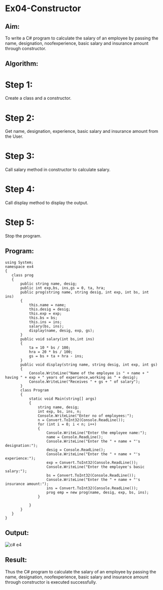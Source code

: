 # Ex04-Constructor
## Aim:
 To write a C# program to calculate the salary of an employee by passing the name, designation, noofexperience, basic salary and insurance amount through constructor.
 
 ## Algorithm:

# Step 1:
Create a class and a constructor.

# Step 2:
Get name, designation, experience, basic salary and insurance amount from the User.

# Step 3:
Call salary method in constructor to calculate salary.

# Step 4:
Call display method to display the output.

# Step 5:
Stop the program.
 
 
 
 ## Program:
 ```
 using System;
namespace ex4
{
    class prog
    {
        public string name, desig;
        public int exp,bs, ins,gs = 0, ta, hra;
        public prog(string name, string desig, int exp, int bs, int ins)
        {
            this.name = name;
            this.desig = desig;
            this.exp = exp;
            this.bs = bs;
            this.ins = ins;
            salary(bs, ins);
            display(name, desig, exp, gs);
        }
        public void salary(int bs,int ins)
        {
            ta = 10 * bs / 100;
            hra = 20 * bs / 100;
            gs = bs + ta + hra - ins;
        }
        public void display(string name, string desig, int exp, int gs)
        {
            Console.WriteLine("Name of the employee is " + name + " having " + exp + " years of experience,working as " + desig);
            Console.WriteLine("Receives " + gs + " of salary");
        }
        class Program
        {
            static void Main(string[] args)
            {
                string name, desig;
                int exp, bs, ins, n;
                Console.WriteLine("Enter no of employees:");
                n = Convert.ToInt32(Console.ReadLine());
                for (int i = 0; i < n; i++)
                {
                    Console.WriteLine("Enter the employee name:");
                    name = Console.ReadLine();
                    Console.WriteLine("Enter the " + name + "'s designation:");
                    desig = Console.ReadLine();
                    Console.WriteLine("Enter the " + name + "'s experience:");
                    exp = Convert.ToInt32(Console.ReadLine());
                    Console.WriteLine("Enter the employee's basic salary:");
                    bs = Convert.ToInt32(Console.ReadLine());
                    Console.WriteLine("Enter the " + name + "'s insurance amount:");
                    ins = Convert.ToInt32(Console.ReadLine());
                    prog emp = new prog(name, desig, exp, bs, ins);
                }

            }
        }
    }
}
```
 
 ## Output:
 
 ![c# e4](https://user-images.githubusercontent.com/94154854/229771174-bd5094e3-83a7-4415-902c-af38c24bc831.png)

 
 ## Result:
 
Thus the C# program to calculate the salary of an employee by passing the name, designation, noofexperience, basic salary and insurance amount through constructor is executed successfully.
